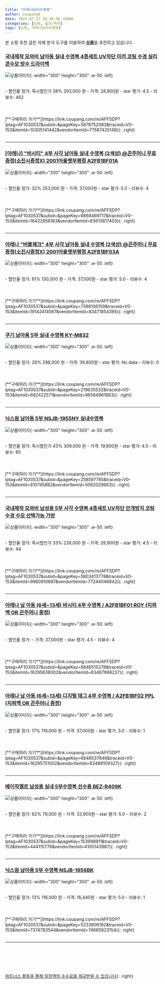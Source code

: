 ```yaml
---
title: "아레나남아수영복"
author: coupang6
date: 2023-07-27 20:26:58 +0800
categories: [쇼핑, 출산/육아]
tags: [쇼핑, 아레나남아수영복]
---
```


본 쇼핑 추천 글은 자체 분석 도구를 이용하여 [**상품**](https://link.coupang.com/a/bao1ui)을 추천하고 있습니다.

### [국내제작 모와비 남아동 실내 수영복 4종세트 UV차단 미러 코팅 수경 실리콘수모 방수 드라이백](https://link.coupang.com/re/AFFSDP?lptag=AF1030537&subid=&pageKey=5878752083&traceid=V0-153&itemId=10305141442&vendorItemId=77587425148)

![상품이미지](https://thumbnail10.coupangcdn.com/thumbnails/remote/230x230ex/image/vendor_inventory/dff9/365d7eadcb1a98485d150f96ac46ab9bb430f1d32b2ea1599b11b2089049.jpg){: width="300" height="300" .w-50 .left}


<br>
- 할인율 정가: 즉시할인가 38%  293,000   원
- 가격: 28,900원
- star 평가: 4.5
- 리뷰수: 462
<br>
<br>
<br>
<br>
[**구매하러 가기**](https://link.coupang.com/re/AFFSDP?lptag=AF1030537&subid=&pageKey=5878752083&traceid=V0-153&itemId=10305141442&vendorItemId=77587425148){: .right}
<br>
<br>

---

### [[아레나] "바시티" 4부 사각 남아동 실내 수영복 (2색상) @끈주머니 무료증정(소진시증정X) 2001아울렛부평점 A2FB1BF01A](https://link.coupang.com/re/AFFSDP?lptag=AF1030537&subid=&pageKey=6868469717&traceid=V0-153&itemId=16422958183&vendorItemId=83613817403)

![상품이미지](https://thumbnail6.coupangcdn.com/thumbnails/remote/230x230ex/image/vendor_inventory/9f06/946abb3c326e679b3b7a3ae609582371363aca4ee525d980f8fc1fd43f12.png){: width="300" height="300" .w-50 .left}


<br>
- 할인율 정가: 32%  253,000   원
- 가격: 37,000원
- star 평가: 5.0
- 리뷰수: 4
<br>
<br>
<br>
<br>
[**구매하러 가기**](https://link.coupang.com/re/AFFSDP?lptag=AF1030537&subid=&pageKey=6868469717&traceid=V0-153&itemId=16422958183&vendorItemId=83613817403){: .right}
<br>
<br>

---

### [아레나 "버블체크" 4부 사각 남아동 실내 수영복 (2색상) @끈주머니 무료증정(소진시증정X) 2001아울렛부평점 A2FB1BF03A](https://link.coupang.com/re/AFFSDP?lptag=AF1030537&subid=&pageKey=7398106159&traceid=V0-153&itemId=19142414567&vendorItemId=83471854395)

![상품이미지](https://thumbnail6.coupangcdn.com/thumbnails/remote/230x230ex/image/vendor_inventory/4b32/f11d8951f7152402b188ae4ba3f22a7a94b34a7f80aa4480663102202920.png){: width="300" height="300" .w-50 .left}


<br>
- 할인율 정가: 61%  130,000   원
- 가격: 37,000원
- star 평가: 5.0
- 리뷰수: 4
<br>
<br>
<br>
<br>
[**구매하러 가기**](https://link.coupang.com/re/AFFSDP?lptag=AF1030537&subid=&pageKey=7398106159&traceid=V0-153&itemId=19142414567&vendorItemId=83471854395){: .right}
<br>
<br>

---

### [쿠기 남아용 5부 실내 수영복 KY-M832](https://link.coupang.com/re/AFFSDP?lptag=AF1030537&subid=&pageKey=219635532&traceid=V0-153&itemId=682422571&vendorItemId=86584961883)

![상품이미지](https://thumbnail8.coupangcdn.com/thumbnails/remote/230x230ex/image/vendor_inventory/0224/0b120031ef3c7845953c4c951e0ef822cfd9bfa5e5f351ed3848403cbd0f.jpeg){: width="300" height="300" .w-50 .left}


<br>
- 할인율 정가: 29%  298,000   원
- 가격: 39,800원
- star 평가: No data
- 리뷰수: 0
<br>
<br>
<br>
<br>
[**구매하러 가기**](https://link.coupang.com/re/AFFSDP?lptag=AF1030537&subid=&pageKey=219635532&traceid=V0-153&itemId=682422571&vendorItemId=86584961883){: .right}
<br>
<br>

---

### [닉스원 남아동 5부 NSJB-1955NY 실내수영복](https://link.coupang.com/re/AFFSDP?lptag=AF1030537&subid=&pageKey=258597785&traceid=V0-153&itemId=810745882&vendorItemId=5062029663)

![상품이미지](https://thumbnail9.coupangcdn.com/thumbnails/remote/230x230ex/image/vendor_inventory/e433/e7754529603550552eacdd207baee4643465164a4934891615fd326cf7ae.jpg){: width="300" height="300" .w-50 .left}


<br>
- 할인율 정가: 즉시할인가 43%  309,000   원
- 가격: 19,800원
- star 평가: 4.5
- 리뷰수: 85
<br>
<br>
<br>
<br>
[**구매하러 가기**](https://link.coupang.com/re/AFFSDP?lptag=AF1030537&subid=&pageKey=258597785&traceid=V0-153&itemId=810745882&vendorItemId=5062029663){: .right}
<br>
<br>

---

### [국내제작 모와비 남성용 5부 사각 수영복 4종세트 UV차단 안개방지 코팅 수경 수모 선택가능 가방](https://link.coupang.com/re/AFFSDP?lptag=AF1030537&subid=&pageKey=5803413778&traceid=V0-153&itemId=9960910697&vendorItemId=77244046842)

![상품이미지](https://thumbnail10.coupangcdn.com/thumbnails/remote/230x230ex/image/vendor_inventory/ee8a/e1419799329450eb21a97cd14ed8d68b72173905d65dd5fdc2fb06f20d92.jpg){: width="300" height="300" .w-50 .left}


<br>
- 할인율 정가: 즉시할인가 33%  239,000   원
- 가격: 29,900원
- star 평가: 4.5
- 리뷰수: 44
<br>
<br>
<br>
<br>
[**구매하러 가기**](https://link.coupang.com/re/AFFSDP?lptag=AF1030537&subid=&pageKey=5803413778&traceid=V0-153&itemId=9960910697&vendorItemId=77244046842){: .right}
<br>
<br>

---

### [아레나 남 아동 (6세~13세) 바시티 4부 수영복 / A2FB1BF01 ROY (지퍼백 OR 끈주머니 증정)](https://link.coupang.com/re/AFFSDP?lptag=AF1030537&subid=&pageKey=6846515278&traceid=V0-153&itemId=16295638002&vendorItemId=83487998237)

![상품이미지](https://thumbnail8.coupangcdn.com/thumbnails/remote/230x230ex/image/vendor_inventory/3ed0/b4529d0b1c6532b156d409f0e10724e74d7902c1486dc2083e4ddeca8edc.png){: width="300" height="300" .w-50 .left}


<br>
- 할인율 정가: 
- 가격: 37,000원
- star 평가: 4.5
- 리뷰수: 4
<br>
<br>
<br>
<br>
[**구매하러 가기**](https://link.coupang.com/re/AFFSDP?lptag=AF1030537&subid=&pageKey=6846515278&traceid=V0-153&itemId=16295638002&vendorItemId=83487998237){: .right}
<br>
<br>

---

### [아레나 남 아동 (6세~13세) 디지털 태그 4부 수영복 / A2FB1BF02 PPL (지퍼백 OR 끈주머니 증정)](https://link.coupang.com/re/AFFSDP?lptag=AF1030537&subid=&pageKey=6846537646&traceid=V0-153&itemId=16295751002&vendorItemId=83488109327)

![상품이미지](https://thumbnail9.coupangcdn.com/thumbnails/remote/230x230ex/image/vendor_inventory/5464/169ab2a7163d82ceaee14cfcc2e18a4c4a0a3a4ae2af0ff0def50f498952.png){: width="300" height="300" .w-50 .left}


<br>
- 할인율 정가: 17%  119,000   원
- 가격: 37,000원
- star 평가: 3.0
- 리뷰수: 1
<br>
<br>
<br>
<br>
[**구매하러 가기**](https://link.coupang.com/re/AFFSDP?lptag=AF1030537&subid=&pageKey=6846537646&traceid=V0-153&itemId=16295751002&vendorItemId=83488109327){: .right}
<br>
<br>

---

### [베이직엘르 남성용 실내 5부수영복 선수용 BEZ-R409K](https://link.coupang.com/re/AFFSDP?lptag=AF1030537&subid=&pageKey=153998911&traceid=V0-153&itemId=444115776&vendorItemId=4100143987)

![상품이미지](https://thumbnail7.coupangcdn.com/thumbnails/remote/230x230ex/image/retail/images/3731109125572270-5e2a8780-f0d9-4309-8d92-3368676bd05c.jpg){: width="300" height="300" .w-50 .left}


<br>
- 할인율 정가: 62%  79,000   원
- 가격: 33,900원
- star 평가: 5.0
- 리뷰수: 2
<br>
<br>
<br>
<br>
[**구매하러 가기**](https://link.coupang.com/re/AFFSDP?lptag=AF1030537&subid=&pageKey=153998911&traceid=V0-153&itemId=444115776&vendorItemId=4100143987){: .right}
<br>
<br>

---

### [닉스원 남아용 5부 수영복 NSJB-1956BK](https://link.coupang.com/re/AFFSDP?lptag=AF1030537&subid=&pageKey=5233906182&traceid=V0-153&itemId=7374783544&vendorItemId=74665923154)

![상품이미지](https://thumbnail7.coupangcdn.com/thumbnails/remote/230x230ex/image/rs_quotation_api/foknooe5/8a1f52fbea20420a99bc3560abf557e5.jpg){: width="300" height="300" .w-50 .left}


<br>
- 할인율 정가: 13%  116,000   원
- 가격: 16,440원
- star 평가: 5.0
- 리뷰수: 1
<br>
<br>
<br>
<br>
[**구매하러 가기**](https://link.coupang.com/re/AFFSDP?lptag=AF1030537&subid=&pageKey=5233906182&traceid=V0-153&itemId=7374783544&vendorItemId=74665923154){: .right}
<br>
<br>

---
<br><br><br><br><br> [파트너스 활동을 통해 일정액의 수수료를 제공받을 수 있습니다](https://link.coupang.com/a/bao1ui){: .right}